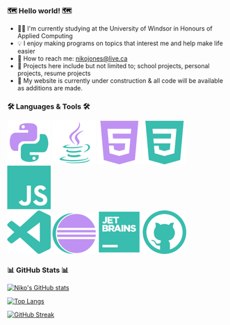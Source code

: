 <head>
  <!--
  Colour theme (Hex Codes):
  38bdae  Teel
  70a5fd  Blue
  bf91f3  Lavender
  1a1b27  Dark Blue/Purple
  -->
</head>

### 🗺️ Hello world! 🗺️
- 👨‍🎓 I'm currently studying at the University of Windsor in Honours of Applied Computing
- 💡 I enjoy making programs on topics that interest me and help make life easier
- 📧 How to reach me: nikojones@live.ca
- 🔧 Projects here include but not limited to; school projects, personal projects, resume projects
- 🧙 My website is currently under construction & all code will be available as additions are made.


### 🛠️ Languages & Tools 🛠️
<div>
  <!-- add images here-->
  <!-- <img src="" alt=""> -->
  <img src="https://github.com/N1koJones/N1koJones/blob/main/Icons/PythonLogo.png" alt="Python Logo">
  <img src="https://github.com/N1koJones/N1koJones/blob/main/Icons/JavaLogo.png" alt="Java Logo">
  <img src="https://github.com/N1koJones/N1koJones/blob/main/Icons/HTMLLogo.png" alt="HTML Logo">
  <img src="https://github.com/N1koJones/N1koJones/blob/main/Icons/CSSLogo.png" alt="CSS Logo">
  <img src="https://github.com/N1koJones/N1koJones/blob/main/Icons/JavaScriptLogo.png" alt="JavaScript Logo">
</div>
<div>
  <img src="https://github.com/N1koJones/N1koJones/blob/main/Icons/VSCodeLogo.png" alt="VSCode Logo">
  <img src="https://github.com/N1koJones/N1koJones/blob/main/Icons/EclipseLogo.png" alt="Eclipse Logo">
  <img src="https://github.com/N1koJones/N1koJones/blob/main/Icons/JetBrainsLogo.png" alt="JetBrains Logo">
  <img src="https://github.com/N1koJones/N1koJones/blob/main/Icons/GitHubLogo.png" alt="GitHub Logo">
  
</div>

### 📊 GitHub Stats 📊

[![Niko's GitHub stats](https://github-readme-stats.vercel.app/api?username=N1koJones&theme=tokyonight)](https://github.com/anuraghazra/github-readme-stats)

[![Top Langs](https://github-readme-stats.vercel.app/api/top-langs/?username=N1koJones&theme=tokyonight)](https://github.com/anuraghazra/github-readme-stats)

[![GitHub Streak](http://github-readme-streak-stats.herokuapp.com?user=N1koJones&theme=tokyonight&date_format=%5BY%20%5DM%20j)](https://git.io/streak-stats)


<!---
NikoJones/NikoJones is a ✨ special ✨ repository because its `README.md` (this file) appears on your GitHub profile.
You can click the Preview link to take a look at your changes.
--->
